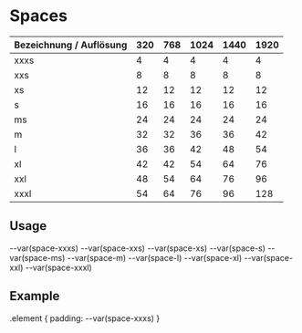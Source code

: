 # Spaces

| Bezeichnung / Auflösung | 320 | 768 | 1024 | 1440 | 1920 |
|-------------------------|-----|-----|------|------|------|
| xxxs                    | 4   | 4   | 4    | 4    | 4    |
| xxs                     | 8   | 8   | 8    | 8    | 8    |
| xs                      | 12  | 12  | 12   | 12   | 12   |
| s                       | 16  | 16  | 16   | 16   | 16   |
| ms                      | 24  | 24  | 24   | 24   | 24   |
| m                       | 32  | 32  | 36   | 36   | 42   |
| l                       | 36  | 36  | 42   | 48   | 54   |
| xl                      | 42  | 42  | 54   | 64   | 76   |
| xxl                     | 48  | 54  | 64   | 76   | 96   |
| xxxl                    | 54  | 64  | 76   | 96   | 128  |

## Usage 

--var(space-xxxs)
--var(space-xxs)
--var(space-xs)
--var(space-s)
--var(space-ms)
--var(space-m)
--var(space-l)
--var(space-xl)
--var(space-xxl)
--var(space-xxxl)

## Example

.element {
  padding: --var(space-xxxs)
}
